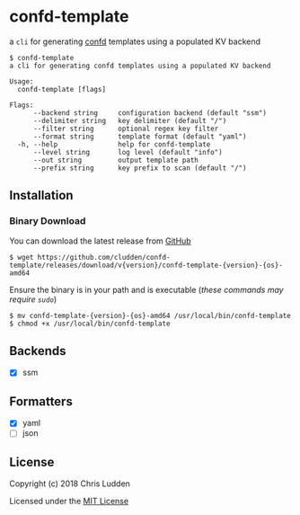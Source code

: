 # confd-template
a `cli` for generating [confd](https://github.com/kelseyhightower/confd) templates using a populated KV backend

```
$ confd-template
a cli for generating confd templates using a populated KV backend

Usage:
  confd-template [flags]

Flags:
      --backend string     configuration backend (default "ssm")
      --delimiter string   key delimiter (default "/")
      --filter string      optional regex key filter
      --format string      template format (default "yaml")
  -h, --help               help for confd-template
      --level string       log level (default "info")
      --out string         output template path
      --prefix string      key prefix to scan (default "/")
```

## Installation

### Binary Download

You can download the latest release from [GitHub](https://github.com/cludden/confd-template/releases)

```
$ wget https://github.com/cludden/confd-template/releases/download/v{version}/confd-template-{version}-{os}-amd64
```

Ensure the binary is in your path and is executable (*these commands may require `sudo`*)
```
$ mv confd-template-{version}-{os}-amd64 /usr/local/bin/confd-template
$ chmod +x /usr/local/bin/confd-template
```

## Backends
- [x] ssm

## Formatters
- [x] yaml
- [ ] json

## License
Copyright (c) 2018 Chris Ludden

Licensed under the [MIT License](LICENSE.md)